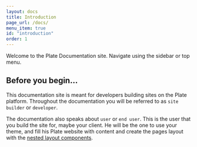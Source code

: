 ```yaml
---
layout: docs
title: Introduction
page_url: /docs/
menu_item: true
id: "introduction"
order: 1
---
```


Welcome to the Plate Documentation site. Navigate using the sidebar or top menu.

## Before you begin...
This documentation site is meant for developers building sites on the Plate platform. Throughout the documentation you will be referred to as `site builder` or `developer`.

The documentation also speaks about `user` or `end user`. This is the user that you build the site for, maybe your client. He will be the one to use your theme, and fill his Plate website with content and create the pages layout with the [nested layout components](/docs/getting-started#the-plate-nested-layout-structure).
